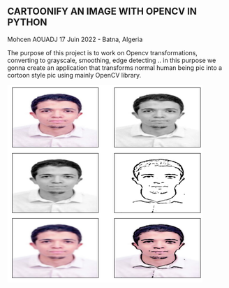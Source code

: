 ## CARTOONIFY AN IMAGE WITH OPENCV IN PYTHON

Mohcen AOUADJ
17 Juin 2022 - Batna, Algeria

The purpose of this project is to work on Opencv transformations, converting to grayscale, smoothing, edge detecting .. in this purpose we gonna create an application that transforms normal human being pic into a cortoon style pic using mainly OpenCV library.

![alt text](https://github.com/mohcenaouadj/cartoonifyimage/blob/main/index.png)
